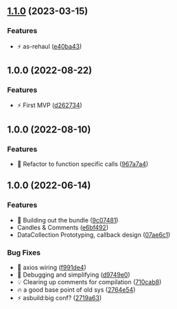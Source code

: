 ## [1.1.0](https://github.com/SteerProtocol/data-connector-slot0/compare/v1.0.0...v1.1.0) (2023-03-15)


### Features

* :zap: as-rehaul ([e40ba43](https://github.com/SteerProtocol/data-connector-slot0/commit/e40ba433a069636186b013f26cee4ff243e5f3c5))

## 1.0.0 (2022-08-22)


### Features

* :zap: First MVP ([d262734](https://github.com/MustafaBrandon/data-connector-slot0/commit/d262734bd19c11270eeaf20bf67c5d6c6054acc5))

## 1.0.0 (2022-08-10)


### Features

* :rocket: Refactor to function specific calls ([967a7a4](https://github.com/SteerProtocol/data-connector-chain-call-assemblyscript/commit/967a7a48e86ac7e807040786eefe9c90a7bc886d))

## 1.0.0 (2022-06-14)


### Features

* :construction: Building out the bundle ([9c07481](https://github.com/SteerProtocol/data-connector-template-assemblyscript/commit/9c074812190801c01b264a537f86534c47788317))
* Candles & Comments ([e6bf492](https://github.com/SteerProtocol/data-connector-template-assemblyscript/commit/e6bf4926c5f962e63b88a7a575148eca30cdc13f))
* DataCollection Prototyping, callback design ([07ae6c1](https://github.com/SteerProtocol/data-connector-template-assemblyscript/commit/07ae6c166b55e303c363b10309ee92cacff12fe4))


### Bug Fixes

* :bug: axios wiring ([f991de4](https://github.com/SteerProtocol/data-connector-template-assemblyscript/commit/f991de45b20d1738318318fa80f7fce439c9321e))
* :bug: Debugging and simplifying ([d9749e0](https://github.com/SteerProtocol/data-connector-template-assemblyscript/commit/d9749e018249ff5f9a6003b4331e1702a1e07213))
* :bulb: Clearing up comments for compilation ([710cab8](https://github.com/SteerProtocol/data-connector-template-assemblyscript/commit/710cab8e6f1a5f3714033ff5ba7bf9908f9e570e))
* :fire: a good base point of old sys ([2764e54](https://github.com/SteerProtocol/data-connector-template-assemblyscript/commit/2764e54af9054d43940b6fbc192e0402c0c154ae))
* :zap: asbuild:big conf? ([2719a63](https://github.com/SteerProtocol/data-connector-template-assemblyscript/commit/2719a6322a72ebf16983c8d91da2a5c56217e02e))
